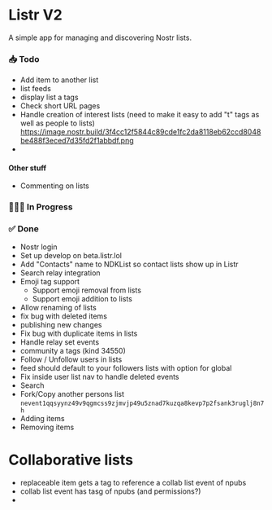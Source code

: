 # Listr V2

A simple app for managing and discovering Nostr lists.

### 📥 Todo

-   Add item to another list
-   list feeds
-   display list a tags
-   Check short URL pages
-   Handle creation of interest lists (need to make it easy to add "t" tags as well as people to lists)
    https://image.nostr.build/3f4cc12f5844c89cde1fc2da8118eb62ccd8048be488f3eced7d35fd2f1abbdf.png
-

#### Other stuff

-   Commenting on lists

### 👨🏼‍💻 In Progress

### ✅ Done

-   Nostr login
-   Set up develop on beta.listr.lol
-   Add "Contacts" name to NDKList so contact lists show up in Listr
-   Search relay integration
-   Emoji tag support
    -   Support emoji removal from lists
    -   Support emoji addition to lists
-   Allow renaming of lists
-   fix bug with deleted items
-   publishing new changes
-   Fix bug with duplicate items in lists
-   Handle relay set events
-   community a tags (kind 34550)
-   Follow / Unfollow users in lists
-   feed should default to your followers lists with option for global
-   Fix inside user list nav to handle deleted events
-   Search
-   Fork/Copy another persons list `nevent1qqsyynz49v9qgmcss9zjmvjp49u5znad7kuzqa8kevp7p2fsank3ruglj8n7h`
-   Adding items
-   Removing items

# Collaborative lists

-   replaceable item gets a tag to reference a collab list event of npubs
-   collab list event has tasg of npubs (and permissions?)
-
